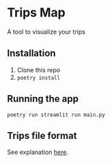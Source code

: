 # Trips Map

A tool to visualize your trips

## Installation

1. Clone this repo
2. `poetry install`

## Running the app

`poetry run streamlit run main.py`

## Trips file format

See explanation [here](trips_file_format.md).
